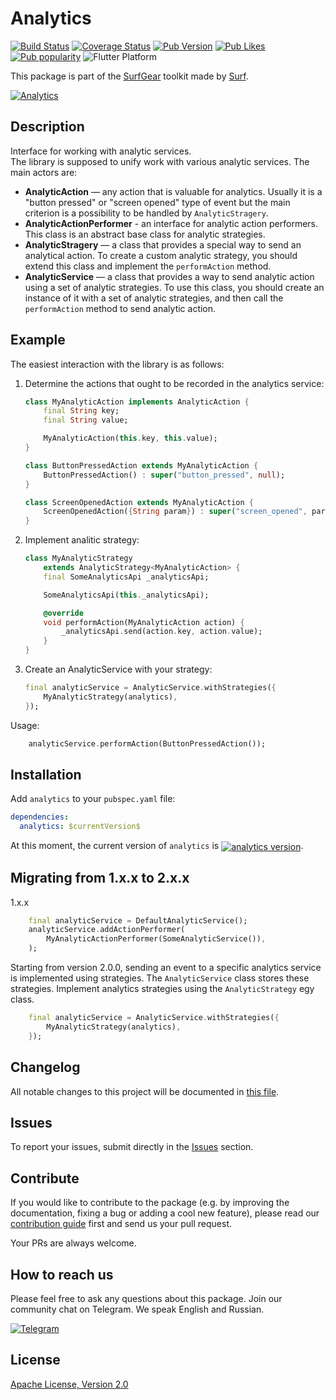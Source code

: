 # Analytics

[![Build Status](https://shields.io/github/workflow/status/surfstudio/flutter-analytics/Analysis?logo=github&logoColor=white)](https://github.com/surfstudio/flutter-analytics)
[![Coverage Status](https://img.shields.io/codecov/c/github/surfstudio/flutter-analytics?logo=codecov&logoColor=white)](https://app.codecov.io/gh/surfstudio/flutter-analytics)
[![Pub Version](https://img.shields.io/pub/v/analytics?logo=dart&logoColor=white)](https://pub.dev/packages/analytics)
[![Pub Likes](https://badgen.net/pub/likes/analytics)](https://pub.dev/packages/analytics)
[![Pub popularity](https://badgen.net/pub/popularity/analytics)](https://pub.dev/packages/analytics/score)
![Flutter Platform](https://badgen.net/pub/flutter-platform/analytics)

This package is part of the [SurfGear](https://github.com/surfstudio/SurfGear) toolkit made by [Surf](https://surf.ru).

[![Analytics](https://i.ibb.co/WHdqSLd/Analytics.png)](https://github.com/surfstudio/SurfGear)

## Description

Interface for working with analytic services.  
The library is supposed to unify work with various analytic services. The main actors are:

* **AnalyticAction** — any action that is valuable for analytics. Usually it is a "button pressed" or "screen opened" type of event but the main criterion is a possibility to be handled by `AnalyticStragery`.
* **AnalyticActionPerformer** - an interface for analytic action performers. This class is an abstract base class for analytic strategies. 
* **AnalyticStragery** — a class that provides a special way to send an analytical action. To create a custom analytic strategy, you should extend this class and implement the `performAction` method.
* **AnalyticService** — a class that provides a way to send analytic action using a set of analytic strategies. To use this class, you should create an instance of it with a set of analytic strategies, and then call the `performAction` method to send analytic action.

## Example

The easiest interaction with the library is as follows:

1. Determine the actions that ought to be recorded in the analytics service:

    ```dart
    class MyAnalyticAction implements AnalyticAction {
        final String key;
        final String value;

        MyAnalyticAction(this.key, this.value);
    }

    class ButtonPressedAction extends MyAnalyticAction {
        ButtonPressedAction() : super("button_pressed", null);
    }

    class ScreenOpenedAction extends MyAnalyticAction {
        ScreenOpenedAction({String param}) : super("screen_opened", param);
    }
    ```

2. Implement analitic strategy:

    ```dart
    class MyAnalyticStrategy
        extends AnalyticStrategy<MyAnalyticAction> {
        final SomeAnalyticsApi _analyticsApi;

        SomeAnalyticsApi(this._analyticsApi);

        @override
        void performAction(MyAnalyticAction action) {
            _analyticsApi.send(action.key, action.value);
        }
    }
    ```

3. Сreate an AnalyticService with your strategy:

    ```dart
    final analyticService = AnalyticService.withStrategies({
        MyAnalyticStrategy(analytics),
    });
    ```

Usage:

```dart
    analyticService.performAction(ButtonPressedAction());
```

## Installation

Add `analytics` to your `pubspec.yaml` file:

```yaml
dependencies:
  analytics: $currentVersion$
```

<p>At this moment, the current version of <code>analytics</code> is <a href="https://pub.dev/packages/analytics"><img style="vertical-align:middle;" src="https://img.shields.io/pub/v/analytics.svg" alt="analytics version"></a>.</p>

## Migrating from 1.x.x to 2.x.x

1.x.x

```dart
    final analyticService = DefaultAnalyticService();
    analyticService.addActionPerformer(
        MyAnalyticActionPerformer(SomeAnalyticService()),
    );
```

Starting from version 2.0.0, sending an event to a specific analytics service is implemented using strategies. The `AnalyticService` class stores these strategies. Implement analytics strategies using the `AnalyticStrategy` egy class.

```dart
    final analyticService = AnalyticService.withStrategies({
        MyAnalyticStrategy(analytics),
    });
```

## Changelog

All notable changes to this project will be documented in [this file](./CHANGELOG.md).

## Issues

To report your issues, submit directly in the [Issues](https://github.com/surfstudio/flutter-analytics/issues) section.

## Contribute

If you would like to contribute to the package (e.g. by improving the documentation, fixing a bug or adding a cool new feature), please read our [contribution guide](./CONTRIBUTING.md) first and send us your pull request.

Your PRs are always welcome.

## How to reach us

Please feel free to ask any questions about this package. Join our community chat on Telegram. We speak English and Russian.

[![Telegram](https://img.shields.io/badge/chat-on%20Telegram-blue.svg)](https://t.me/SurfGear)

## License

[Apache License, Version 2.0](https://www.apache.org/licenses/LICENSE-2.0)
